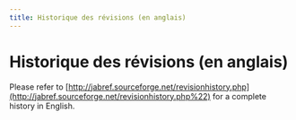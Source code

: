 ```yaml
---
title: Historique des révisions (en anglais)
---
```


# Historique des révisions (en anglais)

Please refer to [http://jabref.sourceforge.net/revisionhistory.php](http://jabref.sourceforge.net/revisionhistory.php%22) for a complete history in English.
